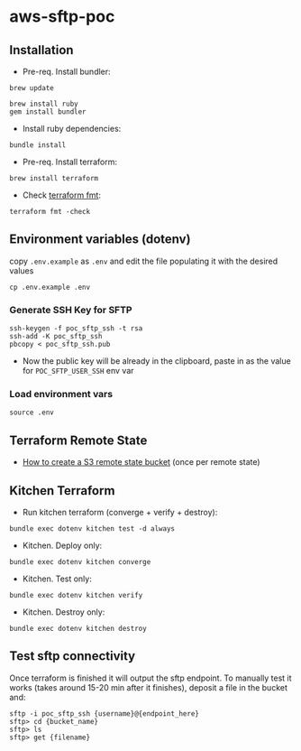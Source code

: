 # aws-sftp-poc

## Installation
* Pre-req. Install bundler:
```shell script
brew update
```

```shell script
brew install ruby
gem install bundler
```

* Install ruby dependencies:
```shell script
bundle install
```

* Pre-req. Install terraform:
```shell script
brew install terraform
```

* Check [terraform fmt](https://www.terraform.io/docs/commands/fmt.html):
```shell script
terraform fmt -check
```

## Environment variables (dotenv)
copy `.env.example` as `.env` and edit the file populating it with the desired values
```shell script
cp .env.example .env
```

### Generate SSH Key for SFTP
```shell script
ssh-keygen -f poc_sftp_ssh -t rsa
ssh-add -K poc_sftp_ssh
pbcopy < poc_sftp_ssh.pub
```
* Now the public key will be already in the clipboard, paste in as the value for `POC_SFTP_USER_SSH` env var

### Load environment vars
```shell script
source .env
```

## Terraform Remote State
* [How to create a S3 remote state bucket](remote-state/README.md) (once per remote state)

## Kitchen Terraform
* Run kitchen terraform (converge + verify + destroy):
```shell script
bundle exec dotenv kitchen test -d always
```

* Kitchen. Deploy only:
```shell script
bundle exec dotenv kitchen converge
```

* Kitchen. Test only:
```shell script
bundle exec dotenv kitchen verify
```

* Kitchen. Destroy only:
```shell script
bundle exec dotenv kitchen destroy
```
## Test sftp connectivity
Once terraform is finished it will output the sftp endpoint. 
To manually test it works (takes around 15-20 min after it finishes), deposit a file in the bucket and:
```shell script
sftp -i poc_sftp_ssh {username}@{endpoint_here}
sftp> cd {bucket_name}
sftp> ls
sftp> get {filename}
```
